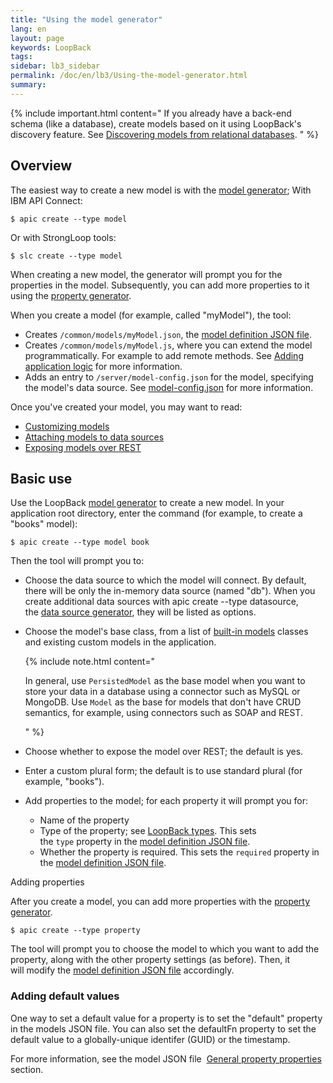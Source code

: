```yaml
---
title: "Using the model generator"
lang: en
layout: page
keywords: LoopBack
tags:
sidebar: lb3_sidebar
permalink: /doc/en/lb3/Using-the-model-generator.html
summary:
---
```


{% include important.html content="
If you already have a back-end schema (like a database), create models based on it using LoopBack's discovery feature.
See [Discovering models from relational databases](Discovering-models-from-relational-databases.html).
" %}

## Overview

The easiest way to create a new model is with the [model generator](Model-generator.html);
With IBM API Connect:

```shell
$ apic create --type model
```

Or with StrongLoop tools:

```shell
$ slc create --type model
```

When creating a new model, the generator will prompt you for the properties in the model.
Subsequently, you can add more properties to it using the [property generator](Property-generator.html).

When you create a model (for example, called "myModel"), the tool:

* Creates `/common/models/myModel.json`, the [model definition JSON file](Model-definition-JSON-file.html).
* Creates `/common/models/myModel.js`, where you can extend the model programmatically.
  For example to add remote methods. See [Adding application logic](Adding-application-logic.html) for more information.
* Adds an entry to `/server/model-config.json` for the model, specifying the model's data source.
  See [model-config.json](model-config.json.html) for more information.

Once you've created your model, you may want to read:

* [Customizing models](Customizing-models.html)
* [Attaching models to data sources](Attaching-models-to-data-sources.html)
* [Exposing models over REST](Exposing-models-over-REST.html)

## Basic use

Use the LoopBack [model generator](Model-generator.html) to create a new model.
In your application root directory, enter the command (for example, to create a "books" model):

```shell
$ apic create --type model book
```

Then the tool will prompt you to:

* Choose the data source to which the model will connect. By default, there will be only the in-memory data source (named "db").
  When you create additional data sources with apic create --type datasource,
  the [data source generator](Data-source-generator.html), they will be listed as options.

* Choose the model's base class, from a list of [built-in models](Using-built-in-models.html) classes and existing custom models in the application.

  {% include note.html content="

  In general, use `PersistedModel` as the base model when you want to store your data in a database using a connector such as MySQL or MongoDB.
  Use `Model` as the base for models that don't have CRUD semantics, for example, using connectors such as SOAP and REST.

  " %}

* Choose whether to expose the model over REST; the default is yes. 
* Enter a custom plural form; the default is to use standard plural (for example, "books").
* Add properties to the model; for each property it will prompt you for:
  * Name of the property
  * Type of the property; see [LoopBack types](LoopBack-types.html).
    This sets the `type` property in the [model definition JSON file](Model-definition-JSON-file.html).
  * Whether the property is required. This sets the `required` property in the [model definition JSON file](Model-definition-JSON-file.html).

Adding properties

After you create a model, you can add more properties with the [property generator](Property-generator.html).

```shell
$ apic create --type property
```

The tool will prompt you to choose the model to which you want to add the property, along with the other property settings (as before).
Then, it will modify the [model definition JSON file](Model-definition-JSON-file.html) accordingly.

### Adding default values

One way to set a default value for a property is to set the "default" property in the models JSON file.
You can also set the defaultFn property to set the default value to a globally-unique identifer (GUID) or the timestamp.

For more information, see the model JSON file 
[General property properties](Model-definition-JSON-file.html#general-property-properties) section.
